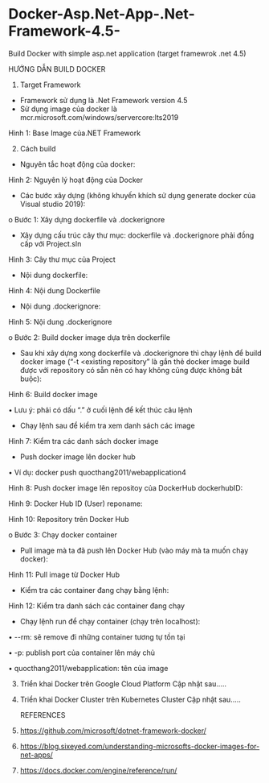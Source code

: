 # Docker-Asp.Net-App-.Net-Framework-4.5-
Build Docker with simple asp.net application (target framewrok .net 4.5)

HƯỚNG DẪN BUILD DOCKER 
1.	Target Framework
-	Framework sử dụng là .Net Framework version 4.5
-	Sử dụng image của docker là mcr.microsoft.com/windows/servercore:lts2019
 
 
Hình 1: Base Image của.NET Framework

2.	Cách build
-	Nguyên tắc hoạt động của docker:
 
Hình 2: Nguyên lý hoạt động của Docker

-	Các bước xây dựng (không khuyến khích sử dụng generate docker của Visual studio 2019):

o	Bước 1: Xây dựng dockerfile và .dockerignore

+ Xây dựng cấu trúc cây thư mục: dockerfile và .dockerignore phải đồng cấp với Project.sln
 
Hình 3: Cây thư mục của Project

+ Nội dung dockerfile:
 
Hình 4: Nội dung Dockerfile

+ Nội dung .dockerignore:
 
Hình 5: Nội dung .dockerignore

o	Bước 2: Build docker image dựa trên dockerfile

+ Sau khi xây dựng xong dockerfile và .dockerignore thì chạy lệnh để build docker image (“-t <existing repository” là gắn thẻ docker image build được với repository có sẵn nên có hay không cũng được không bắt buộc):
 
 
Hình 6: Build docker image

•	Lưu ý: phải có dấu “.” ở cuối lệnh để kết thúc câu lệnh

+ Chạy lệnh sau để kiểm tra xem danh sách các image
 
 
Hình 7: Kiểm tra các danh sách docker image

+ Push docker image lên docker hub 
 
•	Ví dụ: docker push quocthang2011/webapplication4
 
Hình 8: Push docker image lên repositoy của DockerHub
dockerhubID: 
 
Hình 9: Docker Hub ID (User)
reponame:
 
Hình 10: Repository trên Docker Hub

o	Bước 3: Chạy docker container

+ Pull image mà ta đã push lên Docker Hub (vào máy mà ta muốn chạy docker):
 
 
Hình 11: Pull image từ Docker Hub

+ Kiểm tra các container đang chạy bằng lệnh: 
  
 
Hình 12: Kiểm tra danh sách các container đang chạy

+ Chạy lệnh run để chạy container (chạy trên localhost):
 
•	--rm: sẽ remove đi những container tương tự tồn tại 

•	-p: publish port của container lên máy chủ

•	quocthang2011/webapplication: tên của image
 
3.	Triển khai Docker trên Google Cloud Platform
Cập nhật sau…..
4.	Triển khai Docker Cluster trên Kubernetes Cluster
Cập nhật sau…..
 
	REFERENCES
1.	https://github.com/microsoft/dotnet-framework-docker/
2.	https://blog.sixeyed.com/understanding-microsofts-docker-images-for-net-apps/
3.	https://docs.docker.com/engine/reference/run/

